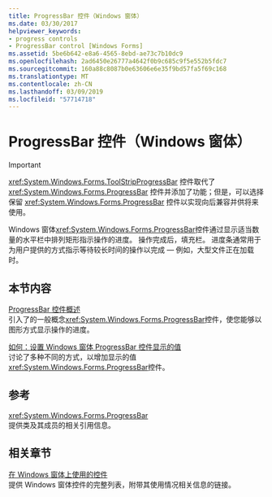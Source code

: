 ```yaml
---
title: ProgressBar 控件（Windows 窗体）
ms.date: 03/30/2017
helpviewer_keywords:
- progress controls
- ProgressBar control [Windows Forms]
ms.assetid: 5be6b642-e8a6-4565-8ebd-ae73c7b10dc9
ms.openlocfilehash: 2ad6450e26777a4642f0b9c685c9f5e552b5fdc7
ms.sourcegitcommit: 160a88c8087b0e63606e6e35f9bd57fa5f69c168
ms.translationtype: MT
ms.contentlocale: zh-CN
ms.lasthandoff: 03/09/2019
ms.locfileid: "57714718"
---
```

# <a name="progressbar-control-windows-forms"></a>ProgressBar 控件（Windows 窗体）
> [!IMPORTANT]
>  
  <xref:System.Windows.Forms.ToolStripProgressBar> 控件取代了 <xref:System.Windows.Forms.ProgressBar> 控件并添加了功能；但是，可以选择保留 <xref:System.Windows.Forms.ProgressBar> 控件以实现向后兼容并供将来使用。  
  
 Windows 窗体<xref:System.Windows.Forms.ProgressBar>控件通过显示适当数量的水平栏中排列矩形指示操作的进度。 操作完成后，填充栏。 进度条通常用于为用户提供的方式指示等待较长时间的操作以完成 — 例如，大型文件正在加载时。  
  
## <a name="in-this-section"></a>本节内容  
 [ProgressBar 控件概述](progressbar-control-overview-windows-forms.md)  
 引入了的一般概念<xref:System.Windows.Forms.ProgressBar>控件，使您能够以图形方式显示操作的进度。  
  
 [如何：设置 Windows 窗体 ProgressBar 控件显示的值](how-to-set-the-value-displayed-by-the-windows-forms-progressbar-control.md)  
 讨论了多种不同的方式，以增加显示的值<xref:System.Windows.Forms.ProgressBar>控件。  
  
## <a name="reference"></a>参考  
 <xref:System.Windows.Forms.ProgressBar>  
 提供类及其成员的相关引用信息。  
  
## <a name="related-sections"></a>相关章节  
 [在 Windows 窗体上使用的控件](controls-to-use-on-windows-forms.md)  
 提供 Windows 窗体控件的完整列表，附带其使用情况相关信息的链接。
